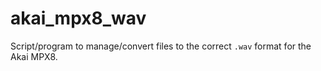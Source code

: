 # akai_mpx8_wav

Script/program to manage/convert files to the correct `.wav` format for the Akai MPX8.
